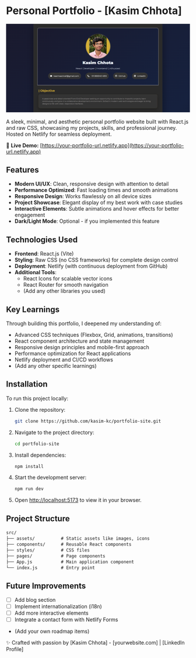 # Personal Portfolio - [Kasim Chhota]

![Portfolio Screenshot](./src/assets/portfolio-screenshot.png) <!-- Add a screenshot if available -->

A sleek, minimal, and aesthetic personal portfolio website built with React.js and raw CSS, showcasing my projects, skills, and professional journey. Hosted on Netlify for seamless deployment.

🔗 **Live Demo:** [https://your-portfolio-url.netlify.app](https://your-portfolio-url.netlify.app) <!-- Replace with your actual Netlify URL -->

## Features

- **Modern UI/UX**: Clean, responsive design with attention to detail
- **Performance Optimized**: Fast loading times and smooth animations
- **Responsive Design**: Works flawlessly on all device sizes
- **Project Showcase**: Elegant display of my best work with case studies
- **Interactive Elements**: Subtle animations and hover effects for better engagement
- **Dark/Light Mode**: Optional - if you implemented this feature

## Technologies Used

- **Frontend**: React.js (Vite)
- **Styling**: Raw CSS (no CSS frameworks) for complete design control
- **Deployment**: Netlify (with continuous deployment from GitHub)
- **Additional Tools**:
  - React Icons for scalable vector icons
  - React Router for smooth navigation
  - (Add any other libraries you used)

## Key Learnings

Through building this portfolio, I deepened my understanding of:

- Advanced CSS techniques (Flexbox, Grid, animations, transitions)
- React component architecture and state management
- Responsive design principles and mobile-first approach
- Performance optimization for React applications
- Netlify deployment and CI/CD workflows
- (Add any other specific learnings)

## Installation

To run this project locally:

1. Clone the repository:
   ```bash
   git clone https://github.com/kasim-kc/portfolio-site.git
   ```
2. Navigate to the project directory:
   ```bash
   cd portfolio-site
   ```
3. Install dependencies:
   ```bash
   npm install
   ```
4. Start the development server:
   ```bash
   npm run dev
   ```
5. Open [http://localhost:5173](http://localhost:5173) to view it in your browser.

## Project Structure

```
src/
├── assets/          # Static assets like images, icons
├── components/      # Reusable React components
├── styles/          # CSS files
├── pages/           # Page components
├── App.js           # Main application component
└── index.js         # Entry point
```

## Future Improvements

- [ ] Add blog section
- [ ] Implement internationalization (i18n)
- [ ] Add more interactive elements
- [ ] Integrate a contact form with Netlify Forms
- (Add your own roadmap items)

✨ Crafted with passion by [Kasim Chhota] - [yourwebsite.com] | [LinkedIn Profile]

